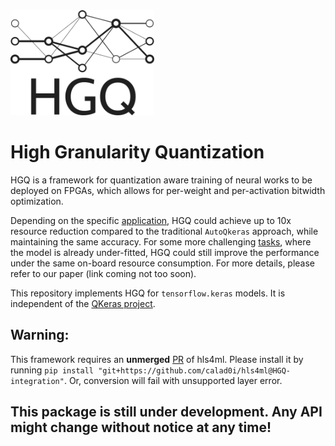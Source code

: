 <img src="docs/_static/logo.svg" alt="HGQ-logo" width="230"/>


# High Granularity Quantization

HGQ is a framework for quantization aware training of neural works to be deployed on FPGAs, which allows for per-weight and per-activation bitwidth optimization.

Depending on the specific [application](https://arxiv.org/abs/2006.10159), HGQ could achieve up to 10x resource reduction compared to the traditional `AutoQkeras` approach, while maintaining the same accuracy. For some more challenging [tasks](https://arxiv.org/abs/2202.04976), where the model is already under-fitted, HGQ could still improve the performance under the same on-board resource consumption. For more details, please refer to our paper (link coming not too soon).

This repository implements HGQ for `tensorflow.keras` models. It is independent of the [QKeras project](https://github.com/google/qkeras).

## Warning:

This framework requires an **unmerged** [PR](https://github.com/fastmachinelearning/hls4ml/pull/914) of hls4ml. Please install it by running `pip install "git+https://github.com/calad0i/hls4ml@HGQ-integration"`. Or, conversion will fail with unsupported layer error.

## This package is still under development. Any API might change without notice at any time!
